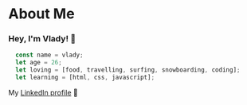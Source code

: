 # About Me

### Hey, I'm Vlady! 👋

```javascript 
  const name = vlady;
  let age = 26;
  let loving = [food, travelling, surfing, snowboarding, coding];
  let learning = [html, css, javascript];
```

My [LinkedIn profile](https://de.linkedin.com/in/vladyslav-nyzhashchyy-023780162) :rocket:

